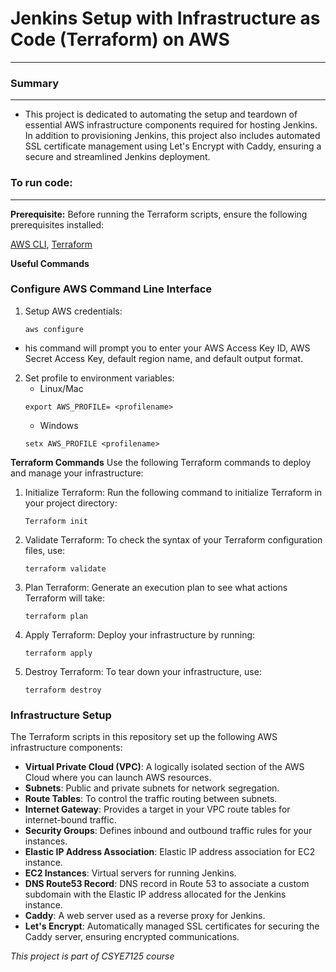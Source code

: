 # Jenkins Setup with Infrastructure as Code (Terraform) on AWS
---------------------------------------------------------------------------------------------

### Summary
---------------------------------------------------------------------------------------------
- This project is dedicated to automating the setup and teardown of essential AWS infrastructure components required for hosting Jenkins. In addition to provisioning Jenkins, this project also includes automated SSL certificate management using Let's Encrypt with Caddy, ensuring a secure and streamlined Jenkins deployment.

### To run code:
-----------------------

**Prerequisite:** 
Before running the Terraform scripts, ensure the following prerequisites installed:

[AWS CLI](https://docs.aws.amazon.com/cli/latest/userguide/cli-chap-welcome.html), [Terraform ](https://www.terraform.io/)


**Useful Commands**
### Configure AWS Command Line Interface
1. Setup AWS credentials:
    ```
    aws configure
    ```
- his command will prompt you to enter your AWS Access Key ID, AWS Secret Access Key, default region name, and default output format. 

2. Set profile to environment variables:
    -   Linux/Mac
    ```
    export AWS_PROFILE= <profilename>
    ```
    -   Windows
    ```
    setx AWS_PROFILE <profilename>
    ```

**Terraform Commands**
Use the following Terraform commands to deploy and manage your infrastructure:
1. Initialize Terraform:
Run the following command to initialize Terraform in your project directory:
    ```
    Terraform init
    ```
2. Validate Terraform:
To check the syntax of your Terraform configuration files, use:
    ```
   terraform validate 
    ```
3. Plan Terraform:
Generate an execution plan to see what actions Terraform will take:
    ```
    terraform plan

4. Apply Terraform:
Deploy your infrastructure by running:
    ```
    terraform apply
    ```
5. Destroy Terraform:
To tear down your infrastructure, use:
    ```
    terraform destroy
    ```

### Infrastructure Setup

The Terraform scripts in this repository set up the following AWS infrastructure components:

- **Virtual Private Cloud (VPC)**:  A logically isolated section of the AWS Cloud where you can launch AWS resources.
- **Subnets**: Public and private subnets for network segregation.
- **Route Tables**: To control the traffic routing between subnets.
- **Internet Gateway**: Provides a target in your VPC route tables for internet-bound traffic.
- **Security Groups**: Defines inbound and outbound traffic rules for your instances.
- **Elastic IP Address Association**: Elastic IP address association for EC2 instance.
- **EC2 Instances**: Virtual servers for running Jenkins.
- **DNS Route53 Record**: DNS record in  Route 53 to associate a custom subdomain  with the Elastic IP address allocated for the Jenkins instance. 
- **Caddy**: A web server used as a reverse proxy for Jenkins.
- **Let's Encrypt**: Automatically managed SSL certificates for securing the Caddy server, ensuring encrypted communications.

_This project is part of CSYE7125 course_
